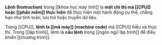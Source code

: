 **Lệnh (Instruction)** trong [[khoa học máy tính]] là **một chỉ thị mà [[CPU]] hoặc [[phần mềm]] thực hiện** để thực hiện một hành động cụ thể, chẳng hạn như tính toán, lưu trữ hoặc truyền dữ liệu.

Trong [[CPU]], **lệnh là [[mã máy]] (machine code)** mà [[CPU]] hiểu và thực thi.
Trong [[lập trình]], lệnh là **câu lệnh** trong [[ngôn ngữ lập trình]] để điều khiển [[chương trình]].